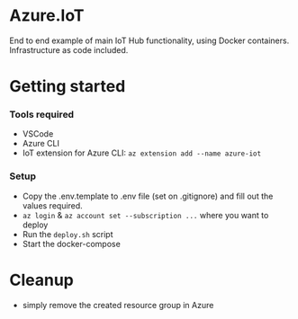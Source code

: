 # Azure.IoT

End to end example of main IoT Hub functionality, using Docker containers. Infrastructure as code included.


# Getting started

### Tools required

- VSCode
- Azure CLI
- IoT extension for Azure CLI: `az extension add --name azure-iot`

### Setup

- Copy the .env.template to .env file (set on .gitignore) and fill out the values required. 
- `az login` & `az account set --subscription ...` where you want to deploy
- Run the `deploy.sh` script
- Start the docker-compose


# Cleanup

- simply remove the created resource group in Azure